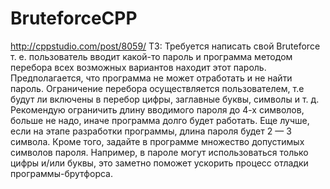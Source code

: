 # BruteforceCPP
 
http://cppstudio.com/post/8059/
ТЗ: Требуется написать свой Bruteforce т. е. пользователь вводит какой-то пароль и программа методом перебора всех возможных вариантов находит этот пароль. Предполагается, что программа не может отработать и не найти пароль. Ограничение перебора осуществляется пользователем, т.е  будут ли включены в перебор цифры, заглавные буквы, символы и т. д.
Рекомендую ограничить длину вводимого пароля до 4-х символов, больше не надо, иначе программа долго будет работать. Еще лучше, если на этапе разработки программы, длина пароля будет 2 — 3 символа. Кроме того, задайте в программе множество допустимых символов пароля. Например, в пароле могут использоваться только цифры и/или буквы, это заметно поможет ускорить процесс отладки программы-брутфорса.
